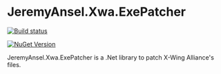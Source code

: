 # JeremyAnsel.Xwa.ExePatcher

[![Build status](https://ci.appveyor.com/api/projects/status/is23tvf3ow0dtvkt/branch/main?svg=true)](https://ci.appveyor.com/project/JeremyAnsel/jeremyansel-xwa-exepatcher/branch/main)

[![NuGet Version](https://buildstats.info/nuget/JeremyAnsel.Xwa.ExePatcher)](https://www.nuget.org/packages/JeremyAnsel.Xwa.ExePatcher)

JeremyAnsel.Xwa.ExePatcher is a .Net library to patch X-Wing Alliance's files.
